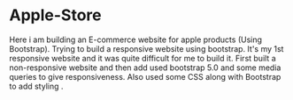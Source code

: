 # Apple-Store
Here i am building an E-commerce website for apple products (Using Bootstrap).
Trying to build a responsive website using bootstrap.
It's my 1st responsive website and it was quite difficult for me to build it.
First built a non-responsive website and then add used  bootstrap 5.0 and some media queries to give responsiveness.
Also used some CSS along with Bootstrap to add styling .
